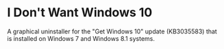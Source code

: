 # I Don't Want Windows 10
A graphical uninstaller for the "Get Windows 10" update (KB3035583) that is installed on Windows 7 and Windows 8.1 systems.
